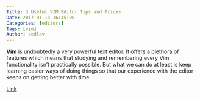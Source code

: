 ```yaml
---
Title: 3 Useful VIM Editor Tips and Tricks
Date: 2017-01-13 16:45:00
Categories: [editors]
Tags: [vim]
Author: sedlav
---
```


**Vim** is undoubtedly a very powerful text editor. It offers a plethora of features which means that studying and remembering every Vim functionality isn’t practically possible. But what we can do at least is keep learning easier ways of doing things so that our experience with the editor keeps on getting better with time.

[Link](https://www.maketecheasier.com/vim-tips-tricks-advanced-users/)
